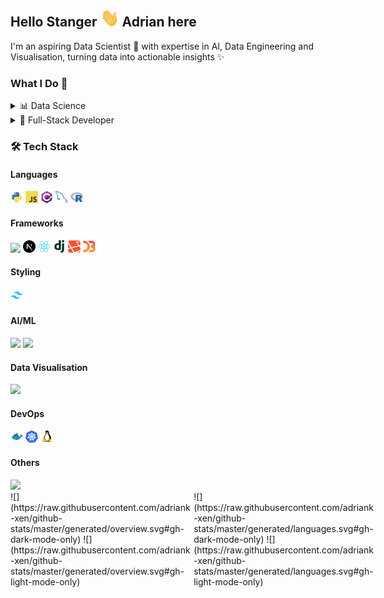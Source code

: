 ## Hello Stanger <img src="https://raw.githubusercontent.com/ABSphreak/ABSphreak/master/gifs/Hi.gif" width="30px"> Adrian here

I'm an aspiring Data Scientist 🚀 with expertise in AI, Data Engineering and Visualisation, turning data into actionable insights ✨

<!--
**adriank-xen/adriank-xen** is a ✨ _special_ ✨ repository because its `README.md` (this file) appears on your GitHub profile.

Here are some ideas to get you started:

- 🔭 I’m currently working on ...
- 🌱 I’m currently learning ...
- 👯 I’m looking to collaborate on ...
- 🤔 I’m looking for help with ...
- 💬 Ask me about ...
- 📫 How to reach me: ...
- 😄 Pronouns: ...
- ⚡ Fun fact: ...
-->

### What I Do 💼
<details>
<summary>📊 Data Science</summary>
- Fraud risk prediction with financial data 💰
- Machine learning model for disease outbreak prediction [(Qmed Nora)](https://healthtechasia.co/made-in-malaysia-qmed-asia-keeps-it-local-with-generative-ai-solutions/) 🦠
- Patient data analytics 
- Healthcare process optimisation through vital signs monitoring integration over HL7 protocol 💉
</details>

<details>
<summary>🤖 Full-Stack Developer</summary>
- Data Visualisation platform for queue performance
- Built an e-onboarding platform [(PPSY E-onboarding Platform)](https://github.com/adriank-xen/PPSY-E-Onboarding-FYP)
- Create a data visualisation website with D3 for analysing brain drain in South East Asia [migration-dv](https://github.com/adriank-xen/migration-dv)
</details>

### 🛠️ Tech Stack

#### Languages
<img src="https://raw.githubusercontent.com/devicons/devicon/master/icons/python/python-original.svg" width="20"/> <img src="https://raw.githubusercontent.com/devicons/devicon/master/icons/javascript/javascript-original.svg" width="20"/> <img src="https://raw.githubusercontent.com/devicons/devicon/master/icons/csharp/csharp-original.svg" width="20"/>
<img src="https://raw.githubusercontent.com/devicons/devicon/master/icons/mysql/mysql-original.svg" width="20"/> <img src="https://raw.githubusercontent.com/devicons/devicon/master/icons/r/r-original.svg" width="20"/>


#### Frameworks 
<img src="https://fastapi.tiangolo.com/img/logo-margin/logo-teal.png" width="20"/> <img src="https://raw.githubusercontent.com/devicons/devicon/master/icons/nextjs/nextjs-original.svg" width="20"/> <img src="https://raw.githubusercontent.com/devicons/devicon/master/icons/react/react-original.svg" width="20"/> <img src="https://raw.githubusercontent.com/devicons/devicon/master/icons/django/django-plain.svg" width="20"/> <img src="https://raw.githubusercontent.com/devicons/devicon/master/icons/laravel/laravel-plain.svg" width="20"/> <img src="https://raw.githubusercontent.com/devicons/devicon/master/icons/d3js/d3js-original.svg" width="20"/>

#### Styling
<img src="https://raw.githubusercontent.com/devicons/devicon/master/icons/tailwindcss/tailwindcss-plain.svg" width="20"/>

#### AI/ML
<img src="https://www.vectorlogo.zone/logos/pytorch/pytorch-icon.svg" width="20"/> <img src="https://upload.wikimedia.org/wikipedia/commons/0/05/Scikit_learn_logo_small.svg" width="20"/>

#### Data Visualisation
<img src="https://raw.githubusercontent.com/simple-icons/simple-icons/develop/icons/tableau.svg" width="20"/>

#### DevOps
<img src="https://raw.githubusercontent.com/devicons/devicon/master/icons/docker/docker-original.svg" width="20"/> <img src="https://raw.githubusercontent.com/devicons/devicon/master/icons/kubernetes/kubernetes-plain.svg" width="20"/> <img src="https://raw.githubusercontent.com/devicons/devicon/master/icons/linux/linux-original.svg" width="20"/>

#### Others
<img src="https://info.hl7.org/hubfs/HL7_International_tucked-inR-3.png" width="20"/>

<div style="display: flex; justify-content: space-between;">
  <div>
    ![](https://raw.githubusercontent.com/adriank-xen/github-stats/master/generated/overview.svg#gh-dark-mode-only)
    ![](https://raw.githubusercontent.com/adriank-xen/github-stats/master/generated/overview.svg#gh-light-mode-only)
  </div>
  <div>
    ![](https://raw.githubusercontent.com/adriank-xen/github-stats/master/generated/languages.svg#gh-dark-mode-only)
    ![](https://raw.githubusercontent.com/adriank-xen/github-stats/master/generated/languages.svg#gh-light-mode-only)
  </div>
</div>